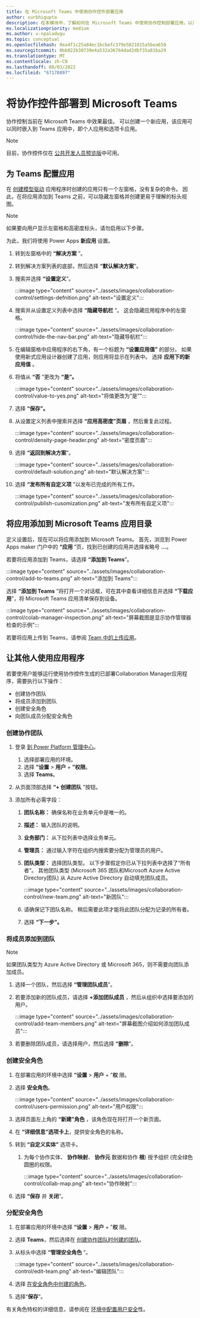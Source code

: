 ```yaml
---
title: 在 Microsoft Teams 中使用协作控件部署应用
author: surbhigupta
description: 在本模块中，了解如何在 Microsoft Teams 中使用协作控制部署应用，以及如何让其他人使用你的应用。
ms.localizationpriority: medium
ms.author: v-npaladugu
ms.topic: conceptual
ms.openlocfilehash: 0ea4f1c25a84ec1bcbefc379e5021815a5bea650
ms.sourcegitcommit: 0bb822b30739e4a532a36764dad2dbf35a81ba29
ms.translationtype: MT
ms.contentlocale: zh-CN
ms.lasthandoff: 08/03/2022
ms.locfileid: "67178897"
---
```

# <a name="deploy-collaboration-controls-to-microsoft-teams"></a>将协作控件部署到 Microsoft Teams

协作控制当前在 Microsoft Teams 中效果最佳。 可以创建一个新应用，该应用可以同时嵌入到 Teams 应用中，即个人应用和选项卡应用。

> [!NOTE]
> 目前，协作控件仅在 [公共开发人员预览版](~/resources/dev-preview/developer-preview-intro.md)中可用。

## <a name="configure-the-app-for-teams"></a>为 Teams 配置应用

在 [创建模型驱动](/samples/app-with-collaboration-controls.md#create-a-model-driven-application) 应用程序时创建的应用只有一个左窗格，没有复杂的命令。 因此，在将应用添加到 Teams 之前，可以隐藏左窗格并创建更易于理解的标头视图。

> [!NOTE]
> 如果要向用户显示左窗格和高密度标头，请勿启用以下步骤。

为此，我们将使用 Power Apps **新应用** 设置。

1. 转到左窗格中的 **“解决方案** ”。

1. 转到解决方案列表的底部，然后选择 **“默认解决方案**”。

1. 搜索并选择 **“设置定义**”。

     :::image type="content" source="../assets/images/collaboration-control/settings-defnition.png" alt-text="设置定义":::

1. 搜索并从设置定义列表中选择 **“隐藏导航栏** ”。 这会隐藏应用程序中的左窗格。

     :::image type="content" source="../assets/images/collaboration-control/hide-the-nav-bar.png" alt-text="隐藏导航栏":::

1. 在编辑窗格中应用程序的右下角，有一个标题为 **“设置应用值”** 的部分。 如果使用新式应用设计器创建了应用，则应用将显示在列表中。 选择 **应用下的新应用值** 。

1. 将值从 **“否** ”更改为 **“是”。**

     :::image type="content" source="../assets/images/collaboration-control/value-to-yes.png" alt-text="将值更改为“是”":::

1. 选择 **“保存”。**

1. 从设置定义列表中搜索并选择 **“应用高密度”页眉** ，然后重复此过程。

     :::image type="content" source="../assets/images/collaboration-control/density-page-header.png" alt-text="密度页眉":::

1. 选择 **“返回到解决方案**”。

     :::image type="content" source="../assets/images/collaboration-control/default-solution.png" alt-text="默认解决方案":::

1. 选择 **“发布所有自定义项** ”以发布已完成的所有工作。

     :::image type="content" source="../assets/images/collaboration-control/publish-cusomization.png" alt-text="发布所有自定义项":::

## <a name="add-the-app-to-microsoft-teams-app-catalog"></a>将应用添加到 Microsoft Teams 应用目录

定义设置后，现在可以将应用添加到 Microsoft Teams。 首先，浏览到 Power Apps maker 门户中的 **“应用** ”页，找到已创建的应用并选择省略号 **...**。

若要将应用添加到 Teams，请选择 **“添加到 Teams**”。

:::image type="content" source="../assets/images/collaboration-control/add-to-teams.png" alt-text="添加到 Teams":::

选择 **“添加到 Teams** ”将打开一个对话框，可在其中查看详细信息并选择 **“下载应用**”，将 Microsoft Teams 应用清单保存到设备。

:::image type="content" source="../assets/images/collaboration-control/colab-manager-inspection.png" alt-text="屏幕截图是显示协作管理器检查的示例":::

若要将应用上传到 Teams，请参阅 [Team 中的上传应用](~/concepts/deploy-and-publish/apps-upload.md)。

## <a name="enable-others-to-use-your-application"></a>让其他人使用应用程序

若要使用户能够运行使用协作控件生成的已部署Collaboration Manager应用程序，需要执行以下操作：

* 创建协作团队
* 将成员添加到团队
* 创建安全角色
* 向团队成员分配安全角色

### <a name="create-a-collaboration-team"></a>创建协作团队

1. 登录 [到 Power Platform 管理中心](https://admin.powerplatform.microsoft.com/environments)。

     1. 选择部署应用的环境。
     1. 选择 **“设置** > **用户** + **”权限**。
     1. 选择 **Teams**。

1. 从页面顶部选择 **“+ 创建团队** ”按钮。

1. 添加所有必需字段：
     1. **团队名称：** 确保名称在业务单元中是唯一的。
     1. **描述：** 输入团队的说明。
     1. **业务部门：** 从下拉列表中选择业务单元。
     1. **管理员：** 通过输入字符在组织内搜索要分配为管理员的用户。
     1. **团队类型：** 选择团队类型。 以下步骤假定你已从下拉列表中选择了“所有者”。 其他团队类型 (Microsoft 365 团队和Microsoft Azure Active Directory团队) 从 Azure Active Directory 自动填充团队成员。

         :::image type="content" source="../assets/images/collaboration-control/new-team.png" alt-text="新团队":::

     1. 请确保记下团队名称。 稍后需要此项才能将此团队分配为记录的所有者。

     1. 选择 **“下一步”。**

### <a name="add-members-to-the-team"></a>将成员添加到团队

> [!NOTE]
> 如果团队类型为 Azure Active Directory 或 Microsoft 365，则不需要向团队添加成员。

1. 选择一个团队，然后选择 **“管理团队成员**”。

1. 若要添加新的团队成员，请选择 **+添加团队成员** ，然后从组织中选择要添加的用户。

     :::image type="content" source="../assets/images/collaboration-control/add-team-members.png" alt-text="屏幕截图介绍如何添加团队成员":::

1. 若要删除团队成员，请选择用户，然后选择 **“删除**”。

### <a name="create-a-security-role"></a>创建安全角色

1. 在部署应用的环境中选择 **“设置** > **用户** + ”**权** 限。

1. 选择 **安全角色**。

     :::image type="content" source="../assets/images/collaboration-control/users-permission.png" alt-text="用户权限":::

1. 选择页面左上角的 **“新建”角色** ，该角色现在将打开一个新页面。

1. 在 **“详细信息”选项卡上**，提供安全角色的名称。

1. 转到 **“自定义实体”** 选项卡。

     1. 为每个协作实体、 **协作映射**、 **协作元** 数据和协作 **根**) 授予组织 (完全绿色圆圈的权限。

         :::image type="content" source="../assets/images/collaboration-control/collab-map.png" alt-text="协作映射":::

1. 选择 **“保存** 并 **关闭**”。

### <a name="assign-security-roles"></a>分配安全角色

1. 在部署应用的环境中选择 **“设置** > **用户** + ”**权** 限。

1. 选择 **Teams**，然后选择在 [创建协作团队时创建的团队](#create-a-collaboration-team)。

1. 从标头中选择 **“管理安全角色** ”。

     :::image type="content" source="../assets/images/collaboration-control/edit-team.png" alt-text="编辑团队":::

1. 选择 [在安全角色中创建的角色](#create-a-security-role)。

1. 选择“**保存**”。

有关角色特权的详细信息，请参阅在 [环境中配置用户安全](/power-platform/admin/database-security)性。
